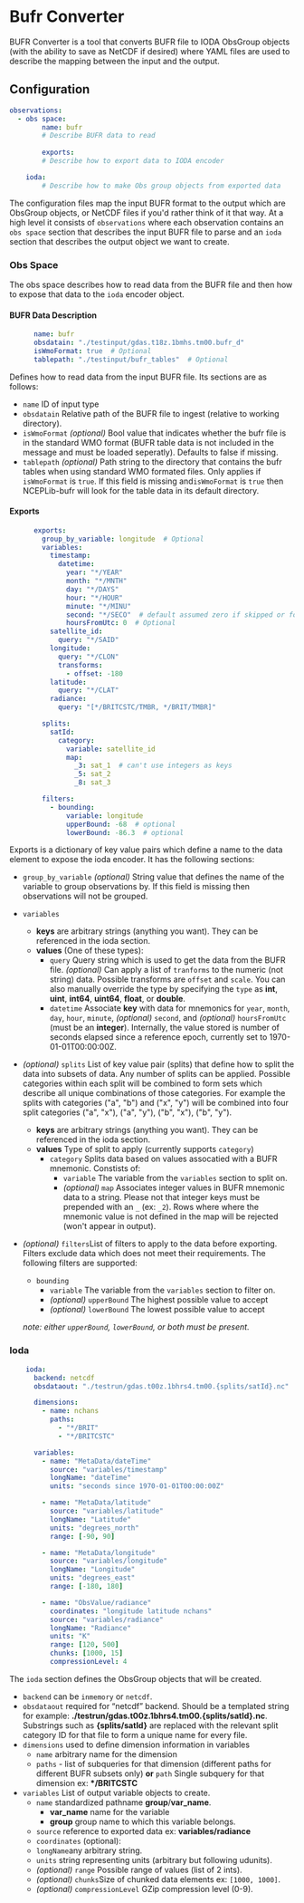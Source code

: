 # Bufr Converter

BUFR Converter is a tool that converts BUFR file to IODA ObsGroup objects (with the ability to save 
as NetCDF if desired) where YAML files are used to describe the mapping between the input and the 
output.

## Configuration

```yaml
observations:
  - obs space:
        name: bufr
        # Describe BUFR data to read
        
        exports:
        # Describe how to export data to IODA encoder

    ioda:
        # Describe how to make Obs group objects from exported data
```

The configuration files map the input BUFR format to the output which are ObsGroup objects, or 
NetCDF files if you'd rather think of it that way. At a high level it consists of `observations` 
where each observation contains an `obs space` section that describes the input BUFR file to parse
and an `ioda` section that describes the output object we want to create.

### Obs Space

The obs space describes how to read data from the BUFR file and then how to expose that data to the
`ioda` encoder object.

#### BUFR Data Description

```yaml
      name: bufr
      obsdatain: "./testinput/gdas.t18z.1bmhs.tm00.bufr_d"
      isWmoFormat: true  # Optional
      tablepath: "./testinput/bufr_tables"  # Optional
```

Defines how to read data from the input BUFR file. Its sections are as follows:

* `name` ID of input type
* `obsdatain` Relative path of the BUFR file to ingest (relative to working directory).
* `isWmoFormat` _(optional)_ Bool value that indicates whether the bufr file is in the standard WMO 
   format (BUFR table data is not included in the message and must be loaded seperatly). Defaults
   to false if missing.
* `tablepath` _(optional)_ Path string to the directory that contains the bufr tables when using 
   standard WMO formated files. Only applies if `isWmoFormat` is `true`. If this field is missing 
   and`isWmoFormat` is `true` then NCEPLib-bufr will look for the table data in its default
   directory.

#### Exports

```yaml
      exports:
        group_by_variable: longitude  # Optional
        variables:
          timestamp:
            datetime:
              year: "*/YEAR"
              month: "*/MNTH"
              day: "*/DAYS"
              hour: "*/HOUR"
              minute: "*/MINU"
              second: "*/SECO"  # default assumed zero if skipped or found as missing
              hoursFromUtc: 0  # Optional
          satellite_id:
            query: "*/SAID"
          longitude:
            query: "*/CLON"
            transforms:
              - offset: -180
          latitude:
            query: "*/CLAT"
          radiance:
            query: "[*/BRITCSTC/TMBR, */BRIT/TMBR]"

        splits:
          satId:
            category:
              variable: satellite_id
              map:
                _3: sat_1  # can't use integers as keys
                _5: sat_2
                _8: sat_3

        filters:
          - bounding:
              variable: longitude
              upperBound: -68  # optional
              lowerBound: -86.3  # optional
```
Exports is a dictionary of key value pairs which define a name to the data element to expose the 
ioda encoder. It has the following sections:

* `group_by_variable` _(optional)_ String value that defines the name of the variable to group 
   observations by. If this field is missing then observations will not be grouped.

* `variables`
  * **keys** are arbitrary strings (anything you want). They can be referenced in the ioda section.
  * **values** (One of these types):
    * `query` Query string which is used to get the data from the BUFR file. _(optional)_ Can 
      apply a list of `tranforms` to the numeric (not string) data. Possible transforms are 
      `offset` and `scale`. You can also manually override the type by specifying the `type` as 
      **int**, **uint**, **int64**, **uint64**, **float**, or **double**.
    * `datetime` Associate **key** with data for mnemonics for `year`, `month`, `day`, `hour`,
      `minute`, _(optional)_ `second`, and _(optional)_ `hoursFromUtc` (must be an **integer**).
      Internally, the value stored is number of seconds elapsed since a reference epoch, currently
      set to 1970-01-01T00:00:00Z.
      

* _(optional)_ `splits` List of key value pair (splits) that define how to split the data into 
  subsets of data. Any number of splits can be applied. Possible categories within each split will 
  be combined to form sets which describe all unique combinations of those categories. For example 
  the splits with categories ("a", "b") and ("x", "y") will be combined into four split categories 
  ("a", "x"), ("a", "y"), ("b", "x"), ("b", "y").
  * **keys** are arbitrary strings (anything you want). They can be referenced in the ioda section.
  * **values** Type of split to apply (currently supports `category`)
    * `category` Splits data based on values assocatied with a BUFR mnemonic. Constists of:
      * `variable` The variable from the `variables` section to split on.
      * _(optional)_ `map` Associates integer values in BUFR mnemonic data to a string. Please not 
        that integer keys must be prepended with an `_` (ex: `_2`). Rows where where the mnemonic 
        value is not defined in the map will be rejected (won't appear in output).
  

* _(optional)_ `filters`List of filters to apply to the data before exporting. Filters exclude data
  which does not meet their requirements. The following filters are supported:
    * `bounding`
      * `variable` The variable from the `variables` section to filter on.
      * _(optional)_ `upperBound` The highest possible value to accept
      * _(optional)_ `lowerBound` The lowest possible value to accept
  
    _note: either `upperBound`, `lowerBound`, or both must be present._
        

### Ioda

```yaml
    ioda:
      backend: netcdf
      obsdataout: "./testrun/gdas.t00z.1bhrs4.tm00.{splits/satId}.nc"

      dimensions:
        - name: nchans
          paths:
            - "*/BRIT"
            - "*/BRITCSTC"

      variables:
        - name: "MetaData/dateTime"
          source: "variables/timestamp"
          longName: "dateTime"
          units: "seconds since 1970-01-01T00:00:00Z"

        - name: "MetaData/latitude"
          source: "variables/latitude"
          longName: "Latitude"
          units: "degrees_north"
          range: [-90, 90]

        - name: "MetaData/longitude"
          source: "variables/longitude"
          longName: "Longitude"
          units: "degrees_east"
          range: [-180, 180]

        - name: "ObsValue/radiance"
          coordinates: "longitude latitude nchans"
          source: "variables/radiance"
          longName: "Radiance"
          units: "K"
          range: [120, 500]
          chunks: [1000, 15]
          compressionLevel: 4
```

The `ioda` section defines the ObsGroup objects that will be created. 

* `backend` can be `inmemory` or `netcdf`.
* `obsdataout` required for “netcdf” backend. Should be a templated string for example: 
  **./testrun/gdas.t00z.1bhrs4.tm00.{splits/satId}.nc**. Substrings such as **{splits/satId}** are 
  replaced with the relevant split category ID for that file to form a unique name for every file.
* `dimensions` used to define dimension information in variables
    * `name` arbitrary name for the dimension
    * `paths` - list of subqueries for that dimension (different paths for different BUFR subsets 
                only) **or** `path` Single subquery for that dimension ex: **\*/BRITCSTC**
* `variables` List of output variable objects to create.
  * `name` standardized pathname **group**/**var_name**. 
    * **var_name** name for the variable
    * **group** group name to which this variable belongs.
  * `source` reference to exported data ex: **variables/radiance**
  * `coordinates` (optional):
  * `longName`any arbitrary string.
  * `units` string representing units (arbitrary but following udunits).
  * _(optional)_ `range` Possible range of values (list of 2 ints).
  * _(optional)_ `chunks`Size of chunked data elements ex: `[1000, 1000]`.
  * _(optional)_ `compressionLevel` GZip compression level (0-9).
  
